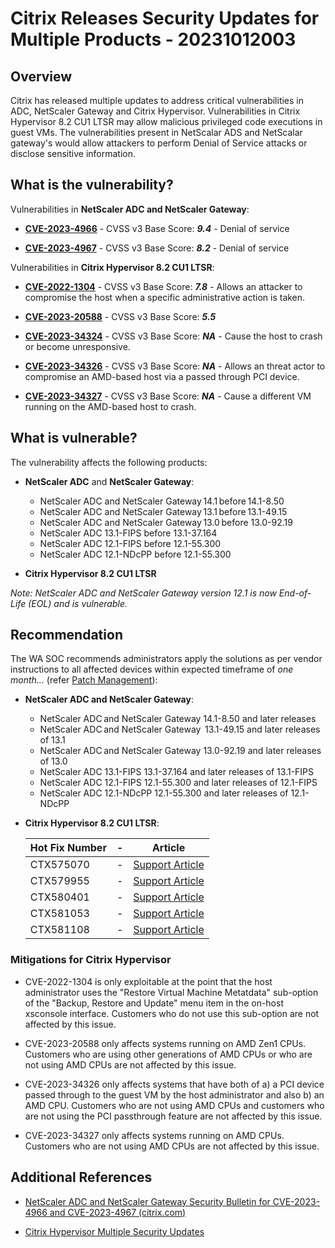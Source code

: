 # Citrix Releases Security Updates for Multiple Products - 20231012003

## Overview

Citrix has released multiple updates to address critical vulnerabilities in ADC, NetScaler Gateway and Citrix Hypervisor. Vulnerabilities in Citrix Hypervisor 8.2 CU1 LTSR may allow malicious privileged code executions in guest VMs. The vulnerabilities present in NetScalar ADS and NetScalar gateway's would allow attackers to perform Denial of Service attacks or disclose sensitive information.

## What is the vulnerability?

Vulnerabilities in **NetScaler ADC and NetScaler Gateway**:

- [**CVE-2023-4966**](https://nvd.nist.gov/vuln/detail/CVE-2023-4966) - CVSS v3 Base Score: ***9.4*** - Denial of service

- [**CVE-2023-4967**](https://nvd.nist.gov/vuln/detail/CVE-2023-4967) - CVSS v3 Base Score: ***8.2*** - Denial of service


Vulnerabilities in **Citrix Hypervisor 8.2 CU1 LTSR**:

- [**CVE-2022-1304**](https://nvd.nist.gov/vuln/detail/CVE-2022-1304) - CVSS v3 Base Score: ***7.8*** - Allows an attacker to compromise the host when a specific administrative action is taken.

- [**CVE-2023-20588**](https://nvd.nist.gov/vuln/detail/CVE-2023-20588) - CVSS v3 Base Score: ***5.5*** 

- [**CVE-2023-34324**](https://nvd.nist.gov/vuln/detail/CVE-2023-34324) - CVSS v3 Base Score: ***NA*** - Cause the host to crash or become unresponsive.

- [**CVE-2023-34326**](https://nvd.nist.gov/vuln/detail/CVE-2023-34326) - CVSS v3 Base Score: ***NA*** - Allows an threat actor to compromise an AMD-based host via a passed through PCI device.

- [**CVE-2023-34327**](https://nvd.nist.gov/vuln/detail/CVE-2023-34327) - CVSS v3 Base Score: ***NA*** - Cause a different VM running on the AMD-based host to crash.


## What is vulnerable?

The vulnerability affects the following products:

- **NetScaler ADC** and **NetScaler Gateway**:

    -   NetScaler ADC and NetScaler Gateway 14.1 before 14.1-8.50
    -   NetScaler ADC and NetScaler Gateway 13.1 before 13.1-49.15
    -   NetScaler ADC and NetScaler Gateway 13.0 before 13.0-92.19
    -   NetScaler ADC 13.1-FIPS before 13.1-37.164
    -   NetScaler ADC 12.1-FIPS before 12.1-55.300
    -   NetScaler ADC 12.1-NDcPP before 12.1-55.300

- **Citrix Hypervisor 8.2 CU1 LTSR**

*Note: NetScaler ADC and NetScaler Gateway version 12.1 is now End-of-Life (EOL) and is vulnerable.*


## Recommendation

The WA SOC recommends administrators apply the solutions as per vendor instructions to all affected devices within expected timeframe of *one month...* (refer [Patch Management](../guidelines/patch-management.md)):

- **NetScaler ADC and NetScaler Gateway**:

    - NetScaler ADC and NetScaler Gateway 14.1-8.50  and later releases
    - NetScaler ADC and NetScaler Gateway  13.1-49.15  and later releases of 13.1
    - NetScaler ADC and NetScaler Gateway 13.0-92.19 and later releases of 13.0  
    - NetScaler ADC 13.1-FIPS 13.1-37.164 and later releases of 13.1-FIPS  
    - NetScaler ADC 12.1-FIPS 12.1-55.300 and later releases of 12.1-FIPS  
    - NetScaler ADC 12.1-NDcPP 12.1-55.300 and later releases of 12.1-NDcPP 


- **Citrix Hypervisor 8.2 CU1 LTSR**: 

    | Hot Fix Number | - | Article  |
    |-----------|---|----------------------------------------------|
    | CTX575070 | - | [Support Article](https://support.citrix.com/article/CTX575070) |
    | CTX579955 | - | [Support Article](https://support.citrix.com/article/CTX579955) |
    | CTX580401 | - | [Support Article](https://support.citrix.com/article/CTX580401) |
    | CTX581053 | - | [Support Article](https://support.citrix.com/article/CTX581053) |
    | CTX581108 | - | [Support Article](https://support.citrix.com/article/CTX581108) |



### Mitigations for Citrix Hypervisor

- CVE-2022-1304 is only exploitable at the point that the host administrator uses the "Restore Virtual Machine Metatdata" sub-option of the "Backup, Restore and Update" menu item in the on-host xsconsole interface. Customers who do not use this sub-option are not affected by this issue.

- CVE-2023-20588 only affects systems running on AMD Zen1 CPUs. Customers who are using other generations of AMD CPUs or who are not using AMD CPUs are not affected by this issue.

- CVE-2023-34326 only affects systems that have both of a) a PCI device passed through to the guest VM by the host administrator and also b) an AMD CPU. Customers who are not using AMD CPUs and customers who are not using the PCI passthrough feature are not affected by this issue.

- CVE-2023-34327 only affects systems running on AMD CPUs. Customers who are not using AMD CPUs are not affected by this issue.


## Additional References

- [NetScaler ADC and NetScaler Gateway Security Bulletin for CVE-2023-4966 and CVE-2023-4967 (citrix.com)](https://support.citrix.com/article/CTX579459/netscaler-adc-and-netscaler-gateway-security-bulletin-for-cve20234966-and-cve20234967)

- [Citrix Hypervisor Multiple Security Updates](https://support.citrix.com/article/CTX575089/citrix-hypervisor-multiple-security-updates)